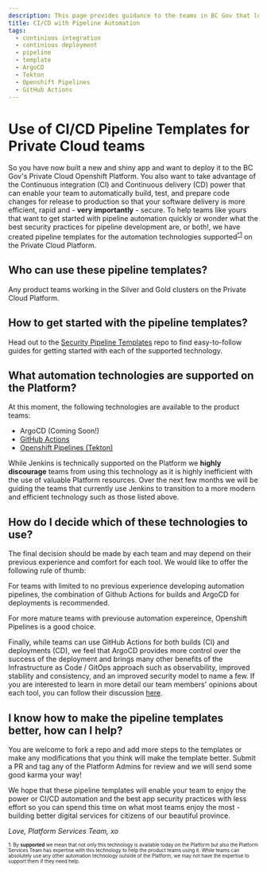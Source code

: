```yaml
---
description: This page provides guidance to the teams in BC Gov that look to get started with encorporating Continuous integration (CI) and continuous delivery (CD) into the lifecycle of their application hosted on the Private Cloud Openshift Platform. 
title: CI/CD with Pipeline Automation
tags:
  - continious integration
  - continious deployment
  - pipeline
  - template
  - ArgoCD
  - Tekton
  - Openshift Pipelines
  - GitHub Actions
---
```


# Use of CI/CD Pipeline Templates for Private Cloud teams

So you have now built a new and shiny app and want to deploy it to the BC Gov's Private Cloud Openshift Platform. You also want to take advantage of the Continuous integration (CI) and Continuous delivery (CD) power that can enable your team to automatically build, test, and prepare code changes for release to production so that your software delivery is more efficient, rapid and - **very importantly** - secure.
To help teams like yours that want to get started with pipeline automation quickly or wonder what the best security practices for pipeline development are, or both!, we have created pipeline templates for the  automation technologies supported<sup>[^1](#myfootnote1)</sup> on the Private Cloud Platform.

## Who can use these pipeline templates?

Any product teams working in the Silver and Gold clusters on the Private Cloud Platform. 

## How to get started with the pipeline templates?

Head out to the [Security Pipeline Templates](https://github.com/bcgov/security-pipeline-templates) repo to find easy-to-follow guides for getting started with each of the supported technology.

## What automation technologies are supported on the Platform?

At this moment, the following technologies are available to the product teams:
- ArgoCD (Coming Soon!)
- [GitHub Actions](https://github.com/bcgov/security-pipeline-templates/tree/main/.github/workflows)
- [Openshift Pipelines (Tekton)](https://github.com/bcgov/security-pipeline-templates/tree/main/tekton) 

While Jenkins is technically supported on the Platform we **highly discourage** teams from using this technology as it is highly inefficient with the use of valuable Platform resources. Over the next few months we will be guiding the teams that currently use Jenkins to transition to a more modern and efficient technology such as those listed above.

## How do I decide which of these technologies to use?

The final decision should be made by each team and may depend on their previous experience and comfort for each tool. We would like to offer the following rule of thumb:

For teams with limited to no previous experience developing automation pipelines, the combination of Github Actions for builds and ArgoCD for deployments is recommended.

For more mature teams with previouse automation expereince, Openshift Pipelines is a good choice.

Finally, while teams can use GitHub Actions for both builds (CI) and deployments (CD), we feel that ArgoCD provides more control over the success of the deployment and brings many other benefits of the Infrastructure as Code / GitOps approach such as observability, improved stability and consistency, and an improved security model to name a few.  If you are interested to learn in more detail our team members' opinions about each tool, you can follow their discussion [here](https://app.zenhub.com/workspaces/platform-experience-5bb7c5ab4b5806bc2beb9d15/issues/bcdevops/developer-experience/1772).

## I know how to make the pipeline templates better, how can I help?

You are welcome to fork a repo and add more steps to the templates or make any modifications that you think will make the template better. Submit a PR and tag any of the Platform Admins for review and we will send some good karma your way!

We hope that these pipeline templates will enable your team to enjoy the power or CI/CD automation and the best app security practices with less effort so you can spend this time on what most teams enjoy the most - building better digital services for citizens of our beautiful province.

<em>Love, Platform Services Team, xo</em>

<sub><sup><a name="myfootnote1">1</a>: By **supported** we mean that not only this technology is available today on the Platform but also the Platform Services Team has expertise with this technology to help the product teams using it. While teams can absolutely use any other automation technology outside of the Platform, we may not have the expertise to support them if they need help.</sup></sub>
